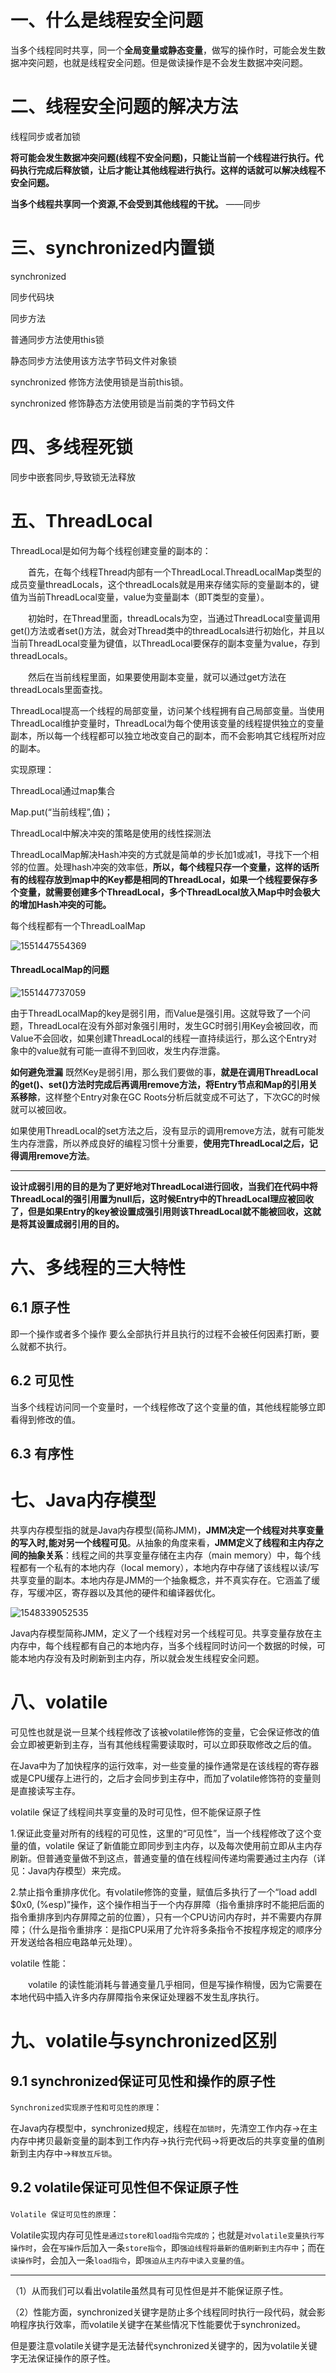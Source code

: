 # 一、什么是线程安全问题

当多个线程同时共享，同一个**全局变量或静态变量**，做写的操作时，可能会发生数据冲突问题，也就是线程安全问题。但是做读操作是不会发生数据冲突问题。

# 二、线程安全问题的解决方法

线程同步或者加锁

**将可能会发生数据冲突问题(线程不安全问题)，只能让当前一个线程进行执行。代码执行完成后释放锁，让后才能让其他线程进行执行。这样的话就可以解决线程不安全问题。**

**当多个线程共享同一个资源,不会受到其他线程的干扰。** ——同步

# 三、synchronized内置锁

synchronized

同步代码块

同步方法

普通同步方法使用this锁

静态同步方法使用该方法字节码文件对象锁

synchronized 修饰方法使用锁是当前this锁。

synchronized 修饰静态方法使用锁是当前类的字节码文件

# 四、多线程死锁

同步中嵌套同步,导致锁无法释放

# 五、ThreadLocal

ThreadLocal是如何为每个线程创建变量的副本的：

　　首先，在每个线程Thread内部有一个ThreadLocal.ThreadLocalMap类型的成员变量threadLocals，这个threadLocals就是用来存储实际的变量副本的，键值为当前ThreadLocal变量，value为变量副本（即T类型的变量）。

　　初始时，在Thread里面，threadLocals为空，当通过ThreadLocal变量调用get()方法或者set()方法，就会对Thread类中的threadLocals进行初始化，并且以当前ThreadLocal变量为键值，以ThreadLocal要保存的副本变量为value，存到threadLocals。

　　然后在当前线程里面，如果要使用副本变量，就可以通过get方法在threadLocals里面查找。

ThreadLocal提高一个线程的局部变量，访问某个线程拥有自己局部变量。当使用ThreadLocal维护变量时，ThreadLocal为每个使用该变量的线程提供独立的变量副本，所以每一个线程都可以独立地改变自己的副本，而不会影响其它线程所对应的副本。

实现原理：

ThreadLocal通过map集合

Map.put(“当前线程”,值)；

ThreadLocal中解决冲突的策略是使用的线性探测法

ThreadLocalMap解决Hash冲突的方式就是简单的步长加1或减1，寻找下一个相邻的位置。处理hash冲突的效率低，**所以，每个线程只存一个变量，这样的话所有的线程存放到map中的Key都是相同的ThreadLocal，如果一个线程要保存多个变量，就需要创建多个ThreadLocal，多个ThreadLocal放入Map中时会极大的增加Hash冲突的可能。**

每个线程都有一个ThreadLoalMap

![1551447554369](assets/1551447554369.png)

#### ThreadLocalMap的问题

![1551447737059](assets/1551447737059.png)

由于ThreadLocalMap的key是弱引用，而Value是强引用。这就导致了一个问题，ThreadLocal在没有外部对象强引用时，发生GC时弱引用Key会被回收，而Value不会回收，如果创建ThreadLocal的线程一直持续运行，那么这个Entry对象中的value就有可能一直得不到回收，发生内存泄露。

**如何避免泄漏**
 既然Key是弱引用，那么我们要做的事，**就是在调用ThreadLocal的get()、set()方法时完成后再调用remove方法，将Entry节点和Map的引用关系移除**，这样整个Entry对象在GC Roots分析后就变成不可达了，下次GC的时候就可以被回收。

如果使用ThreadLocal的set方法之后，没有显示的调用remove方法，就有可能发生内存泄露，所以养成良好的编程习惯十分重要，**使用完ThreadLocal之后，记得调用remove方法**。

------

**设计成弱引用的目的是为了更好地对ThreadLocal进行回收，当我们在代码中将ThreadLocal的强引用置为null后，这时候Entry中的ThreadLocal理应被回收了，但是如果Entry的key被设置成强引用则该ThreadLocal就不能被回收，这就是将其设置成弱引用的目的。**

# 六、多线程的三大特性

## 6.1 原子性

即一个操作或者多个操作 要么全部执行并且执行的过程不会被任何因素打断，要么就都不执行。

## 6.2 可见性

当多个线程访问同一个变量时，一个线程修改了这个变量的值，其他线程能够立即看得到修改的值。

## 6.3 有序性

# 七、Java内存模型

共享内存模型指的就是Java内存模型(简称JMM)，**JMM决定一个线程对共享变量的写入时,能对另一个线程可见**。从抽象的角度来看，**JMM定义了线程和主内存之间的抽象关系**：线程之间的共享变量存储在主内存（main memory）中，每个线程都有一个私有的本地内存（local memory），本地内存中存储了该线程以读/写共享变量的副本。本地内存是JMM的一个抽象概念，并不真实存在。它涵盖了缓存，写缓冲区，寄存器以及其他的硬件和编译器优化。

![1548339052535](assets/1548339052535.png)

Java内存模型简称JMM，定义了一个线程对另一个线程可见。共享变量存放在主内存中，每个线程都有自己的本地内存，当多个线程同时访问一个数据的时候，可能本地内存没有及时刷新到主内存，所以就会发生线程安全问题。

# 八、volatile

可见性也就是说一旦某个线程修改了该被volatile修饰的变量，它会保证修改的值会立即被更新到主存，当有其他线程需要读取时，可以立即获取修改之后的值。

在Java中为了加快程序的运行效率，对一些变量的操作通常是在该线程的寄存器或是CPU缓存上进行的，之后才会同步到主存中，而加了volatile修饰符的变量则是直接读写主存。

volatile 保证了线程间共享变量的及时可见性，但不能保证原子性

1.保证此变量对所有的线程的可见性，这里的“可见性”，当一个线程修改了这个变量的值，volatile 保证了新值能立即同步到主内存，以及每次使用前立即从主内存刷新。但普通变量做不到这点，普通变量的值在线程间传递均需要通过主内存（详见：Java内存模型）来完成。

 2.禁止指令重排序优化。有volatile修饰的变量，赋值后多执行了一个“load addl $0x0, (%esp)”操作，这个操作相当于一个内存屏障（指令重排序时不能把后面的指令重排序到内存屏障之前的位置），只有一个CPU访问内存时，并不需要内存屏障；（什么是指令重排序：是指CPU采用了允许将多条指令不按程序规定的顺序分开发送给各相应电路单元处理）。

 volatile 性能：

　　volatile 的读性能消耗与普通变量几乎相同，但是写操作稍慢，因为它需要在本地代码中插入许多内存屏障指令来保证处理器不发生乱序执行。

# 九、volatile与synchronized区别

## 9.1 synchronized保证可见性和操作的原子性

`Synchronized实现原子性和可见性的原理`：

在Java内存模型中，synchronized规定，线程在`加锁时`，先清空工作内存→在主内存中拷贝最新变量的副本到工作内存→执行完代码→将更改后的共享变量的值刷新到主内存中→`释放互斥锁`。

## 9.2 volatile保证可见性但不保证原子性

`Volatile 保证可见性的原理`：

Volatile实现内存可见性`是通过store和load指令完成的`；也就是`对volatile变量执行写操作时`，会在`写操作`后加入一条`store指令`，即`强迫线程将最新的值刷新到主内存中`；而在`读操作`时，会加入一条`load指令`，即`强迫从主内存中读入变量的值`。

------

（1）从而我们可以看出volatile虽然具有可见性但是并不能保证原子性。

（2）性能方面，synchronized关键字是防止多个线程同时执行一段代码，就会影响程序执行效率，而volatile关键字在某些情况下性能要优于synchronized。

但是要注意volatile关键字是无法替代synchronized关键字的，因为volatile关键字无法保证操作的原子性。

